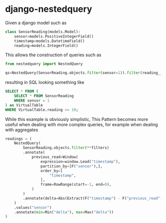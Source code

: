 # django-nestedquery
Given a django model such as 

```python
class SensorReading(models.Model):
    sensor=models.PositiveIntegerField()
    timestamp=models.DatetimeField()
    reading=models.IntegerField()
```

This allows the construction of queries such as 

```python
from nestedquery import NestedQuery

qs=NestedQuery(SensorReading.objects.filter(sensor=1)).filter(reading__gte=10)
```

resulting in  SQL looking something like

```SQL
SELECT * FROM (
    SELECT * FROM SensorReading
    WHERE sensor = 1
) as VirtualTable
WHERE VirtualTable.reading >= 10;
```

While this example is obviously simplistic, This Pattern becomes more useful when dealing with more complex queries, for example when dealing with aggregates

```python
readings = (
    NestedQuery(
        SensorReading.objects.filter(**filters)
        .annotate(
            previous_read=Window(
                expression=window.Lead("timestamp"),
                partition_by=[F("sensor"),],
                order_by=[
                    "timestamp",
                ],
                frame=RowRange(start=-1, end=0),
            )
        )
        .annotate(delta=Abs(Extract(F("timestamp") - F("previous_read"), "epoch")))
    )
    .values("sensor")
    .annotate(min=Min("delta"), max=Max("delta"))
)
```
